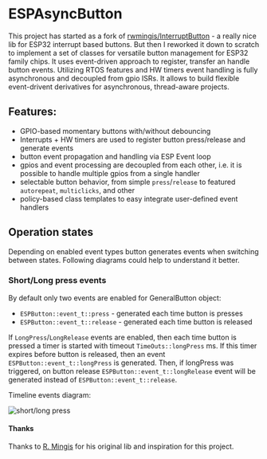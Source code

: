 # ESPAsyncButton

This project has started as a fork of [rwmingis/InterruptButton](https://github.com/rwmingis/InterruptButton) - a really nice lib for ESP32 interrupt based buttons. But then I reworked it down to scratch to implement a set of classes for versatile button management for ESP32 family chips. It uses event-driven approach to register, transfer an handle button events. Utilizing RTOS features and HW timers event handling is fully asynchronous and decoupled from gpio ISRs. It allows to build flexible event-drivent derivatives for asynchronous, thread-aware projects.

## Features:

 * GPIO-based momentary buttons with/without debouncing
 * Interrupts + HW timers are used to register button press/release and generate events
 * button event propagation and handling via ESP Event loop
 * gpios and event processing are decoupled from each other, i.e. it is possible to handle multiple gpios from a single handler
 * selectable button behavior, from simple `press`/`release` to featured `autorepeat`, `multiclicks`, and other
 * policy-based class templates to easy integrate user-defined event handlers 

## Operation states

Depending on enabled event types button generates events when switching between states. Following diagrams could help to understand it better.

### Short/Long press events

By default only two events are enabled for GeneralButton object:
 - `ESPButton::event_t::press` - generated each time button is presses
 - `ESPButton::event_t::release` - generated each time button is released

If `LongPress`/`LongRelease` events are enabled, then each time button is pressed a timer is started with timeout `TimeOuts::longPress` ms. If this timer expires before button is released, then an event `ESPButton::event_t::longPress` is generated. Then, if longPress was triggered, on button release `ESPButton::event_t::longRelease` event will be generated instead of `ESPButton::event_t::release`.

Timeline events diagram:

![short/long press](short_press.svg)

#### Thanks
Thanks to [R. Mingis](https://github.com/rwmingis) for his original lib and inspiration for this project.

